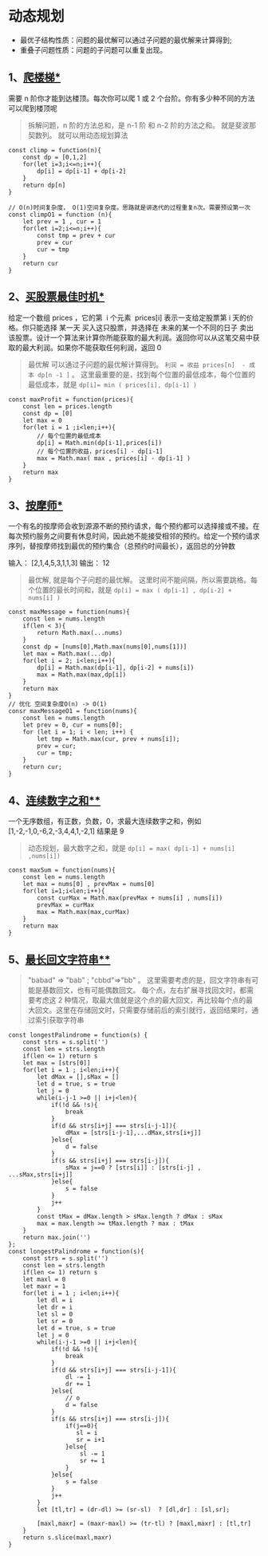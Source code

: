 # 动态规划

- 最优子结构性质：问题的最优解可以通过子问题的最优解来计算得到;
- 重叠子问题性质：问题的子问题可以重复出现。

## 1、[爬楼梯\*](https://leetcode.cn/problems/climbing-stairs/)

需要 n 阶你才能到达楼顶。每次你可以爬 1 或 2 个台阶。你有多少种不同的方法可以爬到楼顶呢

> 拆解问题，n 阶的方法总和，是 n-1 阶 和 n-2 阶的方法之和。 就是斐波那契数列。 就可以用动态规划算法

```
const climp = function(n){
    const dp = [0,1,2]
    for(let i=3;i<=n;i++){
        dp[i] = dp[i-1] + dp[i-2]
    }
    return dp[n]
}

// O(n)时间复杂度， O(1)空间复杂度。思路就是讲迭代的过程重复n次。需要预设第一次
const climpO1 = function (n){
    let prev = 1 , cur = 1
    for(let i=2;i<=n;i++){
        const tmp = prev + cur
        prev = cur
        cur = tmp
    }
    return cur
}
```

## 2、[买股票最佳时机\*](https://leetcode.cn/problems/best-time-to-buy-and-sell-stock/)

给定一个数组 prices ，它的第  i 个元素  prices[i] 表示一支给定股票第 i 天的价格。你只能选择 某一天 买入这只股票，并选择在 未来的某一个不同的日子 卖出该股票。设计一个算法来计算你所能获取的最大利润。返回你可以从这笔交易中获取的最大利润。如果你不能获取任何利润，返回 0

> 最优解 可以通过子问题的最优解计算得到。 `利润 = 收益 prices[n]  - 成本 dp[n -1 ]` 。 这里最重要的是，找到每个位置的最低成本，每个位置的最低成本，就是 `dp[i]= min ( prices[i], dp[i-1] )`

```
const maxProfit = function(prices){
    const len = prices.length
    const dp = [0]
    let max = 0
    for(let i = 1 ;i<len;i++){
        // 每个位置的最低成本
        dp[i] = Math.min(dp[i-1],prices[i])
        // 每个位置的收益，prices[i] - dp[i-1]
        max = Math.max( max , prices[i] - dp[i-1] )
    }
    return max
}
```

## 3、[按摩师\*](https://leetcode.cn/problems/the-masseuse-lcci/)

一个有名的按摩师会收到源源不断的预约请求，每个预约都可以选择接或不接。在每次预约服务之间要有休息时间，因此她不能接受相邻的预约。给定一个预约请求序列，替按摩师找到最优的预约集合（总预约时间最长），返回总的分钟数

输入： [2,1,4,5,3,1,1,3] 输出： 12

> 最优解, 就是每个子问题的最优解。 这里时间不能间隔，所以需要跳格。每个位置的最长时间和，就是 `dp[i] = max ( dp[i-1] , dp[i-2] + nums[i] )`

```
const maxMessage = function(nums){
    const len = nums.length
    if(len < 3){
        return Math.max(...nums)
    }
    const dp = [nums[0],Math.max(nums[0],nums[1])]
    let max = Math.max(...dp)
    for(let i = 2; i<len;i++){
        dp[i] = Math.max(dp[i-1], dp[i-2] + nums[i])
        max = Math.max(max,dp[i])
    }
    return max
}
// 优化 空间复杂度O(n) -> O(1)
consr maxMessageO1 = function(nums){
    const len = nums.length
    let prev = 0, cur = nums[0];
    for (let i = 1; i < len; i++) {
        let tmp = Math.max(cur, prev + nums[i]);
        prev = cur;
        cur = tmp;
    }
    return cur;
}
```

## 4、[连续数字之和\*\*](https://leetcode.cn/problems/maximum-subarray/)

一个无序数组，有正数，负数，0，求最大连续数字之和，例如 [1,-2,-1,0,-6,2,-3,4,4,1,-2,1] 结果是 9

> 动态规划，最大数字之和，就是 `dp[i] = max( dp[i-1] + nums[i] ,nums[i])`

```
const maxSum = function(nums){
    const len = nums.length
    let max = nums[0] , prevMax = nums[0]
    for(let i=1;i<len;i++){
        const curMax = Math.max(prevMax + nums[i] , nums[i])
        prevMax = curMax
        max = Math.max(max,curMax)
    }
    return max
}
```

## 5、[最长回文字符串\*\*](https://leetcode.cn/problems/longest-palindromic-substring/)

> "babad" => "bab" ; "cbbd"=>"bb" 。 这里需要考虑的是，回文字符串有可能是基数回文，也有可能偶数回文。 每个点，左右扩展寻找回文时，都需要考虑这 2 种情况，取最大值就是这个点的最大回文，再比较每个点的最大回文。这里在存储回文时，只需要存储前后的索引就行，返回结果时，通过索引获取字符串

```
const longestPalindrome = function(s) {
    const strs = s.split('')
    const len = strs.length
    if(len <= 1) return s
    let max = [strs[0]]
    for(let i = 1 ; i<len;i++){
        let dMax = [],sMax = []
        let d = true, s = true
        let j = 0
        while(i-j-1 >=0 || i+j<len){
            if(!d && !s){
                break
            }
            if(d && strs[i+j] === strs[i-j-1]){
                dMax = [strs[i-j-1],...dMax,strs[i+j]]
            }else{
                d = false
            }
            if(s && strs[i+j] === strs[i-j]){
                sMax = j==0 ? [strs[i]] : [strs[i-j] , ...sMax,strs[i+j]]
            }else{
                s = false
            }
            j++
        }
        const tMax = dMax.length > sMax.length ? dMax : sMax
        max = max.length >= tMax.length ? max : tMax
    }
    return max.join('')
};
const longestPalindrome = function(s){
    const strs = s.split('')
    const len = strs.length
    if(len <= 1) return s
    let maxl = 0
    let maxr = 1
    for(let i = 1 ; i<len;i++){
        let dl = i
        let dr = i
        let sl = 0
        let sr = 0
        let d = true, s = true
        let j = 0
        while(i-j-1 >=0 || i+j<len){
            if(!d && !s){
                break
            }
            if(d && strs[i+j] === strs[i-j-1]){
                dl -= 1
                dr += 1
            }else{
                // o
                d = false
            }
            if(s && strs[i+j] === strs[i-j]){
                if(j==0){
                   sl = i
                   sr = i+1
                }else{
                    sl -= 1
                    sr += 1
                }
            }else{
                s = false
            }
            j++
        }
        let [tl,tr] = (dr-dl) >= (sr-sl)  ? [dl,dr] : [sl,sr];

        [maxl,maxr] = (maxr-maxl) >= (tr-tl) ? [maxl,maxr] : [tl,tr]
    }
    return s.slice(maxl,maxr)
}
```
